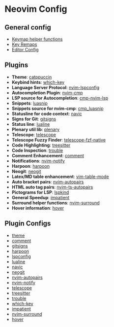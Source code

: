 # Neovim Config

## General config

- [Keymap helper functions](lua/snil/keymap.lua)
- [Key Remaps](lua/snil/keymap.lua)
- [Editor Config](lua/snil/set.lua)

## Plugins

- **Theme**: [catppuccin](https://github.com/catppuccin/nvim)
- **Keybind hints**: [which-key](https://github.com/folke/which-key.nvim)
- **Language Server Protocol**: [nvim-lspconfig](https://github.com/neovim/nvim-lspconfig)
- **Autocompletion Plugin**: [nvim-cmp](https://github.com/hrsh7th/nvim-cmp)
- **LSP source for Autocompletion**: [cmp-nvim-lsp](https://github.com/hrsh7th/cmp-nvim-lsp)
- **Snippets**: [luasnip](https://github.com/L3MON4D3/LuaSnip)
- **Snippets source for nvim-cmp**: [cmp_luasnip](https://github.com/saadparwaiz1/cmp_luasnip)
- **Statusline for code context**: [navic](https://github.com/SmiteshP/nvim-navic)
- **Signs for Git**: [gitsigns](https://github.com/lewis6991/gitsigns.nvim)
- **Status line**: [lualine](https://github.com/nvim-lualine/lualine.nvim)
- **Plenary util lib**: [plenary](https://github.com/nvim-lua/plenary.nvim)
- **Telescope**: [telescope](https://github.com/nvim-telescope/telescope.nvim)
- **Telescope Fuzzy Finder**: [telescope-fzf-native](https://github.com/nvim-telescope/telescope-fzf-native.nvim)
- **Code Highlighting**: [treesitter](https://github.com/nvim-treesitter/nvim-treesitter)
- **Code Inspection**: [trouble](https://github.com/folke/trouble.nvim)
- **Comment Enhancement**: [comment](https://github.com/numToStr/Comment.nvim)
- **Notifications**: [nvim-notify](https://github.com/rcarriga/nvim-notify)
- **Harpoon**: [harpoon](https://github.com/ThePrimeagen/harpoon)
- **Neogit**: [neogit](https://github.com/TimUntersberger/neogit)
- **Latex/MD table enhancement**: [vim-table-mode](https://github.com/dhruvasagar/vim-table-mode)
- **Auto bracket pairs**: [nvim-autopairs](https://github.com/windwp/nvim-autopairs)
- **HTML auto tag pairs**: [nvim-ts-autopairs](https://github.com/windwp/nvim-ts-autotag)
- **Pictograms for LSP**: [lspkind](https://github.com/onsails/lspkind.nvim)
- **General Speedup**: [impatient](https://github.com/lewis6991/impatient.nvim)
- **Surround helper functions**: [nvim-surround](kylechui/nvim-surround)
- **Hover information**: [hover](https://github.com/lewis6991/hover.nvim)

## Plugin Configs

- [theme](after/plugin/color.lua)
- [comment](after/plugin/comment.lua)
- [gitsigns](after/plugin/gitsigns.lua)
- [harpoon](after/plugin/harpoon.lua)
- [lspconfig](after/plugin/lspconfig.lua)
- [lualine](after/plugin/lualine.lua)
- [navic](after/plugin/navic.lua)
- [neogit](after/plugin/neogit.lua)
- [nvim-autopairs](after/plugin/nvim-autopairs.lua)
- [nvim-notify](after/plugin/nvim-notify.lua)
- [telescope](after/plugin/telescope.lua)
- [treesitter](after/plugin/treesitter.lua)
- [trouble](after/plugin/trouble.lua)
- [which-key](after/plugin/which-key.lua)
- [impatient](after/plugin/impatient.lua)
- [nvim-surround](after/plugin/nvim-surround.lua)
- [hover](after/plugin/hover.lua)
